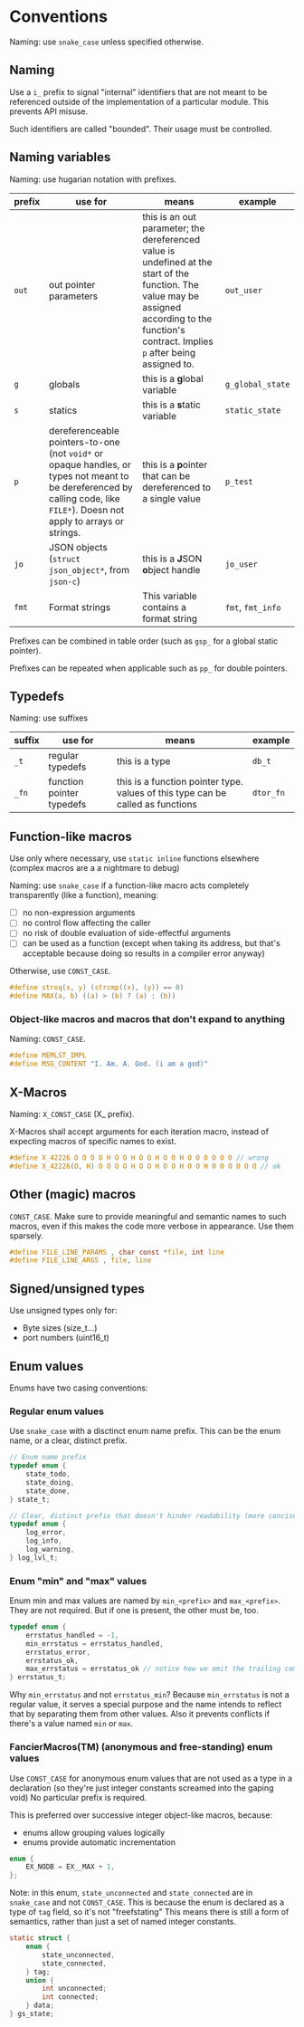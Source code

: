 # Conventions

Naming: use `snake_case` unless specified otherwise.

## Naming

Use a `i_` prefix to signal "internal" identifiers that are not meant to be referenced outside of the implementation of a particular module. This prevents API misuse.

Such identifiers are called "bounded". Their usage must be controlled.

## Naming variables

Naming: use hugarian notation with prefixes.

prefix|use for|means|example
-|-|-|-
`out`|out pointer parameters|this is an out parameter; the dereferenced value is undefined at the start of the function. The value may be assigned according to the function's contract. Implies `p` after being assigned to.|`out_user`
`g`|globals|this is a **g**lobal variable|`g_global_state`
`s`|statics|this is a **s**tatic variable|`static_state`
`p`|dereferenceable pointers-to-one (not `void*` or opaque handles, or types not meant to be dereferenced by calling code, like `FILE*`). Doesn not apply to arrays or strings.|this is a **p**ointer that can be dereferenced to a single value|`p_test`
`jo`|JSON objects (`struct json_object*`, from `json-c`)|this is a **J**SON **o**bject handle|`jo_user`
`fmt`|Format strings|This variable contains a format string|`fmt`, `fmt_info`

Prefixes can be combined in table order (such as `gsp_` for a global static pointer).

Prefixes can be repeated when applicable such as `pp_` for double pointers.

## Typedefs

Naming: use suffixes

suffix|use for|means|example
-|-|-|-
`_t`|regular typedefs|this is a type|`db_t`
`_fn`|function pointer typedefs|this is a function pointer type. values of this type can be called as functions|`dtor_fn`

## Function-like macros

Use only where necessary, use `static inline` functions elsewhere (complex macros are a a nightmare to debug)

Naming: use `snake_case` if a function-like macro acts completely transparently (like a function), meaning:

- [ ] no non-expression arguments
- [ ] no control flow affecting the caller
- [ ] no risk of double evaluation of side-effectful arguments
- [ ] can be used as a function (except when taking its address, but that's acceptable because doing so results in a compiler error anyway)

Otherwise, use `CONST_CASE`.

```c
#define streq(x, y) (strcmp((x), (y)) == 0)
#define MAX(a, b) ((a) > (b) ? (a) : (b))
```

### Object-like macros and macros that don't expand to anything

Naming: `CONST_CASE`.

```c
#define MEMLST_IMPL
#define MSG_CONTENT "I. Am. A. God. (i am a god)"
```

## X-Macros

Naming: `X_CONST_CASE` (X_ prefix).

X-Macros shall accept arguments for each iteration macro, instead of expecting macros of specific names to exist.

```c
#define X_42226 O O O O H O O H O O H O O H O O O O O O // wrong
#define X_42226(O, H) O O O O H O O H O O H O O H O O O O O O // ok
```

## Other (magic) macros

`CONST_CASE`. Make sure to provide meaningful and semantic names to such macros, even if this makes the code more verbose in appearance. Use them sparsely.

```c
#define FILE_LINE_PARAMS , char const *file, int line
#define FILE_LINE_ARGS , file, line
```

## Signed/unsigned types

Use unsigned types only for:

- Byte sizes (size_t...)
- port numbers (uint16_t)

## Enum values

Enums have two casing conventions:

### Regular enum values

Use `snake_case` with a disctinct enum name prefix. This can be the enum name, or a clear, distinct prefix.

```c
// Enum name prefix
typedef enum {
    state_todo,
    state_doing,
    state_done,
} state_t;

// Clear, distinct prefix that doesn't hinder readability (more concise than a full log_lvl prefix)
typedef enum {
    log_error,
    log_info,
    log_warning,
} log_lvl_t;
```

### Enum "min" and "max" values

Enum min and max values are named by `min_<prefix>` and `max_<prefix>`. They are not required. But if one is present, the other must be, too.

```c
typedef enum {
    errstatus_handled = -1,
    min_errstatus = errstatus_handled,
    errstatus_error,
    errstatus_ok,
    max_errstatus = errstatus_ok // notice how we omit the trailing comma here -- since no value should be defined below the max.
} errstatus_t;
```

Why `min_errstatus` and not `errstatus_min`? Because `min_errstatus` is not a regular value, it serves a special purpose and the name intends to reflect that by separating them from other values. Also it prevents conflicts if there's a value named `min` or `max`.

### FancierMacros(TM) (anonymous and free-standing) enum values

Use `CONST_CASE` for anonymous enum values that are not used as a type in a declaration (so they're just integer constants screamed into the gaping void) No particular prefix is required.

This is preferred over successive integer object-like macros, because:

- enums allow grouping values logically
- enums provide automatic incrementation

```c
enum {
    EX_NODB = EX__MAX + 1,
};
```

Note: in this enum, `state_unconnected` and `state_connected` are in `snake_case` and not `CONST_CASE`. This is because the enum is declared as a type of `tag` field, so it's not "freefstating" This means there is still a form of semantics, rather than just a set of named integer constants.

```c
static struct {
    enum {
        state_unconnected,
        state_connected,
    } tag;
    union {
        int unconnected;
        int connected;
    } data;
} gs_state;
```
